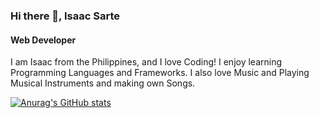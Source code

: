 ### Hi there 👋, Isaac Sarte
#### Web Developer

I am Isaac from the Philippines, and I love Coding! I enjoy learning Programming Languages and Frameworks. I also love Music and Playing Musical Instruments and making own Songs. 

[![Anurag's GitHub stats](https://github-readme-stats.vercel.app/api?username=IsaacSarte)](https://github.com/anuraghazra/github-readme-stats)
